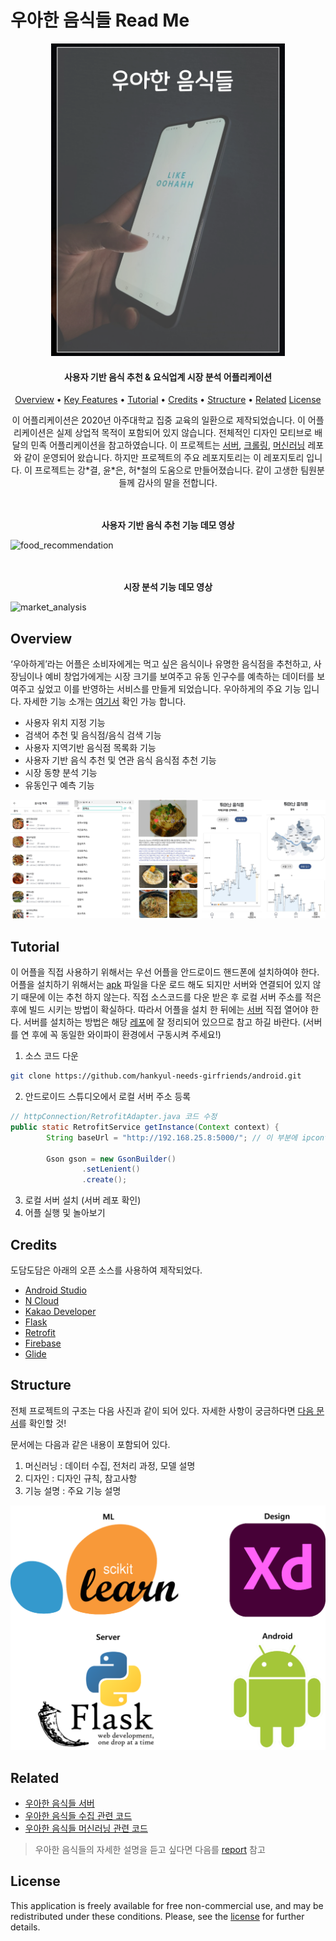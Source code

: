 # 우아한 음식들 Read Me

<p align="center">
    <img src="pic/main.png" height="500"/>
</p>
<h4 align="center">사용자 기반 음식 추천 & 요식업계 시장 분석 어플리케이션</h4>
<p align="center">
  <a href="#overview">Overview</a> • 
  <a href="#key-features">Key Features</a> • 
  <a href="#tutorial">Tutorial</a> •  
  <a href="#credits">Credits</a> •   
  <a href="#structure">Structure</a> • 
  <a href="#related">Related</a>
  <a href="#license">License</a>
</p>

<p align="center">
    이 어플리케이션은 2020년 아주대학교 집중 교육의 일환으로 제작되었습니다. 이 어플리케이션은 실제 상업적 목적이 포함되어 있지 않습니다. 전체적인 디자인 모티브로 배달의 민족 어플리케이션을 참고하였습니다. 이 프로젝트는 <a href="https://github.com/hankyul-needs-girfriends/woowa-appserver">서버</a>, <a href="https://github.com/hankyul-needs-girfriends/woowa-crawler">크롤링</a>, <a href="https://github.com/hankyul-needs-girfriends/woowa-ML">머신러닝</a> 레포와 같이 운영되어 왔습니다. 하지만 프로젝트의 주요 레포지토리는 이 레포지토리 입니다. 이 프로젝트는 강*결, 윤*은, 허*철의 도움으로 만들어졌습니다. 같이 고생한 팀원분들께 감사의 말을 전합니다.
</p>


<p align="center">
    <br/>
    <br/>
  <b>사용자 기반 음식 추천 기능 데모 영상</b>
</p>

![food_recommendation](pic/food_recommendation.gif)

<p align="center">
        <br/>
        <br/>
  <b>시장 분석 기능 데모 영상</b>
</p>

![market_analysis](pic/market_analysis.gif)


## Overview

‘우아하게’라는 어플은 소비자에게는 먹고 싶은 음식이나 유명한 음식점을 추천하고, 사장님이나 예비 창업가에게는 시장 크기를 보여주고 유동 인구수를 예측하는 데이터를 보여주고 싶었고 이를 반영하는 서비스를 만들게 되었습니다. 우아하게의 주요 기능 입니다. 자세한 기능 소개는 [여기서](docs/functionality.md) 확인 가능 합니다.

* 사용자 위치 지정 기능
* 검색어 추천 및 음식점/음식 검색 기능
* 사용자 지역기반 음식점 목록화 기능
* 사용자 기반 음식 추천 및 연관 음식 음식점 추천 기능
* 시장 동향 분석 기능
* 유동인구 예측 기능

![main_function](pic/main_function.png)



## Tutorial

이 어플을 직접 사용하기 위해서는 우선 어플을 안드로이드 핸드폰에 설치하여야 한다. 어플을 설치하기 위해서는 [apk]() 파일을 다운 로드 해도 되지만 서버와 연결되어 있지 않기 때문에 이는 추천 하지 않는다. 직접 소스코드를 다운 받은 후 로컬 서버 주소를 적은 후에 빌드 시키는 방법이 확실하다. 따라서 어플을 설치 한 뒤에는 [서버]() 직접 열어야 한다. 서버를 설치하는 방법은 해당 [레포]()에 잘 정리되어 있으므로 참고 하길 바란다. (서버를 연 후에 꼭 동일한 와이파이 환경에서 구동시켜 주세요!)

1. 소스 코드 다운

```bash
git clone https://github.com/hankyul-needs-girfriends/android.git
```

2. 안드로이드 스튜디오에서 로컬 서버 주소 등록

```java
// httpConnection/RetrofitAdapter.java 코드 수정
public static RetrofitService getInstance(Context context) {
        String baseUrl = "http://192.168.25.8:5000/"; // 이 부분에 ipconfig로 확인한 로컬 서버 주소 입력

        Gson gson = new GsonBuilder()
                .setLenient()
                .create();
```

3. 로컬 서버 설치 (서버 레포 확인)
4. 어플 실행 및 놀아보기



## Credits

도담도담은 아래의 오픈 소스를 사용하여 제작되었다.

* [Android Studio](https://developer.android.com/studio)
* [N Cloud](https://www.ncloud.com/)
* [Kakao Developer](https://developers.kakao.com/)
* [Flask](https://flask.palletsprojects.com/en/1.1.x/)
* [Retrofit](https://square.github.io/retrofit/)
* [Firebase](https://firebase.google.com/)
* [Glide](https://github.com/bumptech/glide)



## Structure

전체 프로젝트의 구조는 다음 사진과 같이 되어 있다. 자세한 사항이 궁금하다면 [다음 문서]()를 확인할 것!

문서에는 다음과 같은 내용이 포함되어 있다.

1. 머신러닝 : 데이터 수집, 전처리 과정, 모델 설명
2. 디자인 : 디자인 규칙, 참고사항
3. 기능 설명 : 주요 기능 설명

![architecture](pic/architecture.png)



## Related

* [우아한 음식들 서버](https://github.com/hankyul-needs-girfriends/woowa-appserver)
* [우아한 음식들 수집 관련 코드](https://github.com/hankyul-needs-girfriends/woowa-crawler)
* [우아한 음식들 머신러닝 관련 코드](https://github.com/hankyul-needs-girfriends/woowa-ML)

> 우아한 음식들의 자세한 설명을 듣고 싶다면 다음를 [report](.docs/report.pdf) 참고



## License

This application is freely available for free non-commercial use, and may be redistributed under these conditions. Please, see the [license](LICENSE) for further details.